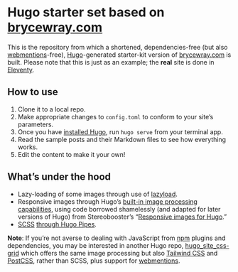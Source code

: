 # Hugo starter set based on [brycewray.com](https://brycewray.com)

This is the repository from which a shortened, dependencies-free (but also [webmentions](https://indieweb.org)-free), [Hugo](https://gohugo.io)-generated starter-kit version of [brycewray.com](https://brycewray.com) is built. Please note that this is just as an example; the **real** site is done in [Eleventy](https://11ty.dev).

## How to use

1. Clone it to a local repo.
2. Make appropriate changes to `config.toml` to conform to your site’s parameters.
3. Once you have [installed Hugo](https://brycewray.com/posts/2019/04/ec-static), run `hugo serve` from your terminal app.
4. Read the sample posts and their Markdown files to see how everything works.
5. Edit the content to make it your own!

## What’s under the hood

- Lazy-loading of some images through use of [lazyload](https://github.com/verlok/vanilla-lazyload).
- Responsive images through Hugo’s [built-in image processing capabilities](https://gohugo.io/content-management/image-processing/), using code borrowed shamelessly (and adapted for later versions of Hugo) from Stereobooster’s “[Responsive images for Hugo](https://dev.to/stereobooster/responsive-images-for-hugo-dn9).”
- [SCSS](https://sass-lang.com/) [through Hugo Pipes](https://gohugo.io/hugo-pipes/scss-sass/).

**Note**: If you’re not averse to dealing with JavaScript from [npm](https://npmjs.org) plugins and dependencies, you may be interested in another Hugo repo, [hugo_site_css-grid](https://github.com/brycewray/hugo_site_css-grid) which offers the same image processing but also [Tailwind CSS](https://tailwindcss.com) and [PostCSS](https://postcss.org), rather than SCSS, plus support for [webmentions](https://indieweb.org).